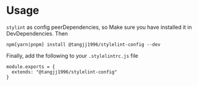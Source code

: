 # Usage

`stylint` as config peerDependencies, so Make sure you have installed it in DevDependencies. Then

```
npm[yarn|pnpm] install @tangjj1996/stylelint-config --dev
```

Finally, add the following to your `.stylelintrc.js` file

```
module.exports = {
  extends: "@tangjj1996/stylelint-config"
}
```
